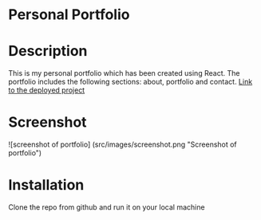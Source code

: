 # Personal Portfolio 
# Description
This is my personal portfolio which has been created using React. The portfolio includes the following sections: about, portfolio and contact.
[Link to the deployed project](https://al946x.github.io/personal-portfolio/)

# Screenshot
![screenshot of portfolio] (src/images/screenshot.png "Screenshot of portfolio")

# Installation 
Clone the repo from github and run it on your local machine